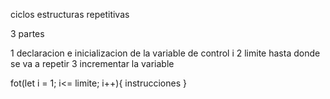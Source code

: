 ciclos
estructuras repetitivas

3 partes

1 declaracion e inicializacion de la variable de control i
2 limite hasta donde se va a repetir
3 incrementar la variable

fot(let i = 1; i<= limite; i++){
    instrucciones
}